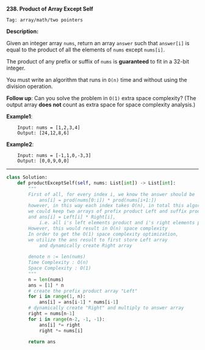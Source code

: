 **238. Product of Array Except Self**

```Tag: array/math/two pointers```

**Description:**

Given an integer array ```nums```, return an array ```answer``` such that ```answer[i]``` is equal to the product of all the elements of ```nums``` except ```nums[i]```.

The product of any prefix or suffix of ```nums``` is **guaranteed** to fit in a 32-bit integer.

You must write an algorithm that runs in ```O(n)``` time and without using the division operation.

**Follow up**: Can you solve the problem in ```O(1)``` extra space complexity? (The output array **does not** count as extra space for space complexity analysis.)

**Example1**:

        Input: nums = [1,2,3,4]
        Output: [24,12,8,6]

**Example2**:

        Input: nums = [-1,1,0,-3,3]
        Output: [0,0,9,0,0]

-----------

```python
class Solution:
    def productExceptSelf(self, nums: List[int]) -> List[int]:
        """
        First of all, for every index i, we know the answer should be
            ans[i] = prod(nums[0:i]) * prod(nums[i+1:])
        however, in this way each index takes O(n), in total this algorithm is O(n^2)
        we could keep two arrays of prefix product Left and suffix product Right
        and ans[i] = Left[i] * Right[i], 
            i.e. all i's left elements product and i's right elements product
        However, this would result in O(n) space complexity
        In order to get the O(1) space complexity optimization,
        we utilize the ans result to first store Left array
            and dynamically create Right array
        
        denote n := len(nums)
        Time Complexity : O(n)
        Space Complexity : O(1)
        """
        n = len(nums)
        ans = [1] * n
        # create the prefix product array "Left"
        for i in range(1, n):
            ans[i] = ans[i-1] * nums[i-1]
        # dynamically create "Right" and multiply to answer array
        right = nums[n-1]
        for i in range(n-2, -1, -1):
            ans[i] *= right
            right *= nums[i]
        
        return ans
```
